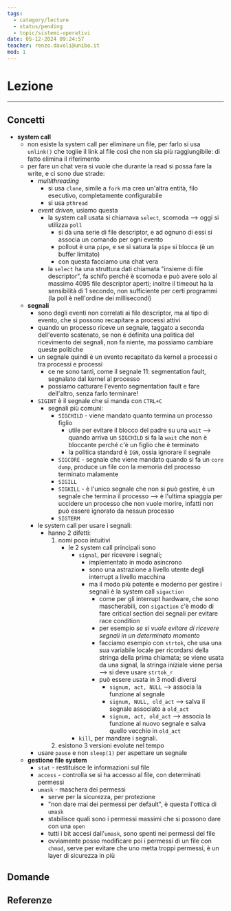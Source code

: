 ```yaml
---
tags:
  - category/lecture
  - status/pending
  - topic/sistemi-operativi
date: 05-12-2024 09:24:57
teacher: renzo.davoli@unibo.it
mod: 1
---
```

# Lezione
---
## Concetti
- **system call**
	- non esiste la system call per eliminare un file, per farlo si usa `unlink()` che toglie il link al file così che non sia più raggiungibile: di fatto elimina il riferimento
	- per fare un chat vera si vuole che durante la read si possa fare la write, e ci sono due strade:
		- _multithreading_
			- si usa `clone`, simile a `fork` ma crea un'altra entità, filo esecutivo, completamente configurabile
			- si usa `pthread`
		- _event driven_, usiamo questa
			- la system call usata si chiamava `select`, scomoda --> oggi si utilizza `poll`
				- si dà una serie di file descriptor, e ad ognuno di essi si associa un comando per ogni evento
				- pollout è una `pipe`, e se si satura la `pipe` si blocca (è un buffer limitato)
				- con questa facciamo una chat vera
			- la `select` ha una struttura dati chiamata "insieme di file descriptor", fa schifo perché è scomoda e può avere solo al massimo 4095 file descriptor aperti; inoltre il timeout ha la sensibilità di 1 secondo, non sufficiente per certi programmi (la poll è nell'ordine dei millisecondi)
	- **segnali**
		- sono degli eventi non correlati ai file descriptor, ma al tipo di evento, che si possono recapitare a processi attivi
		- quando un processo riceve un segnale, taggato a seconda dell'evento scatenato, se non è definita una politica del ricevimento dei segnali, non fa niente, ma possiamo cambiare queste politiche
		- un segnale quindi è un evento recapitato da kernel a processi o tra processi e processi
			- ce ne sono tanti, come il segnale 11: segmentation fault, segnalato dal kernel al processo
			- possiamo catturare l'evento segmentation fault e fare dell'altro, senza farlo terminare!
		- `SIGINT` è il segnale che si manda con `CTRL+C`
			- segnali più comuni:
				- `SIGCHILD` - viene mandato quanto termina un processo figlio
					- utile per evitare il blocco del padre su una `wait` --> quando arriva un `SIGCHILD` si fa la `wait` che non è bloccante perché c'è un figlio che è terminato
					- la politica standard è `IGN`, ossia ignorare il segnale
				- `SIGCORE` - segnale che viene mandato quando si fa un `core dump`, produce un file con la memoria del processo terminato malamente
				- `SIGILL`
				- `SIGKILL` - è l'unico segnale che non si può gestire, è un segnale che termina il processo --> è l'ultima spiaggia per uccidere un processo che non vuole morire, infatti non può essere ignorato da nessun processo
				- `SIGTERM`
		- le system call per usare i segnali:
			- hanno 2 difetti:
				1. nomi poco intuitivi
					- le 2 system call principali sono
						- `signal`, per ricevere i segnali;
							- implementato in modo asincrono
							- sono una astrazione a livello utente degli interrupt a livello macchina
							- ma il modo più potente e moderno per gestire i segnali è la system call `sigaction`
								- come per gli interrupt hardware, che sono mascherabili, con `sigaction` c'è modo di fare critical section dei segnali per evitare race condition
								- per esempio _se si vuole evitare di ricevere segnali in un determinato momento_
								- facciamo esempio con `strtok`, che usa una sua variabile locale per ricordarsi della stringa della prima chiamata; se viene usata da una signal, la stringa iniziale viene persa --> si deve usare `strtok_r`
								- può essere usata in 3 modi diversi
									- `signum, act, NULL` --> associa la funzione al segnale
									- `signum, NULL, old_act` --> salva il segnale associato a `old_act`
									- `signum, act, old_act` --> associa la funzione al nuovo segnale e salva quello vecchio in `old_act`
						- `kill`, per mandare i segnali.
				2. esistono 3 versioni evolute nel tempo
		- usare `pause` e non `sleep(1)` per aspettare un segnale
	- **gestione file system**
		- `stat` - restituisce le informazioni sul file
		- `access` - controlla se si ha accesso al file, con determinati permessi
		- `umask` - maschera dei permessi
			- serve per la sicurezza, per protezione
			- "non dare mai dei permessi per default", è questa l'ottica di `umask`
			- stabilisce quali sono i permessi massimi che si possono dare con una `open`
			- tutti i bit accesi dall'`umask`, sono spenti nei permessi del file
			- ovviamente posso modificare poi i permessi di un file con `chmod`, serve per evitare che uno metta troppi permessi, è un layer di sicurezza in più

## Domande

## Referenze

